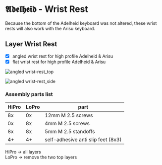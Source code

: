 # 𝕬𝖉𝖊𝖑𝖍𝖊𝖎𝖉 - Wrist Rest

Because the bottom of the Adelheid keyboard was not altered, these wrist rests will also work with the Arisu keyboard.

## Layer Wrist Rest

- [x] angled wrist rest for high profile Adelheid &amp; Arisu
- [x] flat wrist rest for high profile Adelheid &amp; Arisu

![angled wrist-rest_top](https://gist.githubusercontent.com/floookay/7bf6511a8d84804d32de4d7bbe3bd0fb/raw/559336bcb5f8c04bbea9ad8aab7397812ab72859/angled_top.jpg)  
<!-- ![angled wrist-rest_bottom](https://gist.githubusercontent.com/floookay/7bf6511a8d84804d32de4d7bbe3bd0fb/raw/559336bcb5f8c04bbea9ad8aab7397812ab72859/angled_bottom.jpg) -->
![angled wrist-rest_side](https://gist.githubusercontent.com/floookay/7bf6511a8d84804d32de4d7bbe3bd0fb/raw/559336bcb5f8c04bbea9ad8aab7397812ab72859/angled_side.jpg)  
<!-- ![angled wrist-rest_detached](https://gist.githubusercontent.com/floookay/7bf6511a8d84804d32de4d7bbe3bd0fb/raw/559336bcb5f8c04bbea9ad8aab7397812ab72859/angled_detached.jpg) -->

### Assembly parts list

| HiPro | LoPro | part                               |
| ----- | ----- | ---------------------------------- |
| 8x    | 0x    | 12mm M 2.5 screws                  |
| 0x    | 8x    | 4mm M 2.5 screws                   |
| 8x    | 8x    | 5mm M 2.5 standoffs                |
| 4+    | 4+    | self-adhesive anti slip feet (8x3) |

HiPro &rarr; all layers  
LoPro &rarr; remove the two top layers
